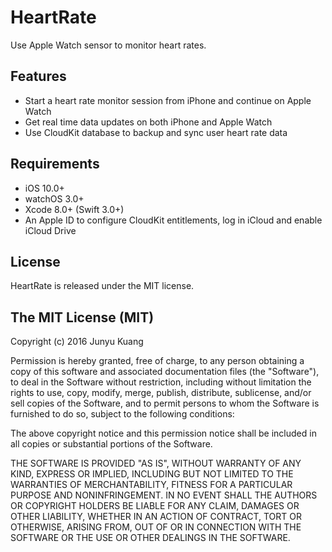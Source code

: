 # HeartRate

Use Apple Watch sensor to monitor heart rates.

## Features

- Start a heart rate monitor session from iPhone and continue on Apple Watch
- Get real time data updates on both iPhone and Apple Watch
- Use CloudKit database to backup and sync user heart rate data

## Requirements
- iOS 10.0+
- watchOS 3.0+
- Xcode 8.0+ (Swift 3.0+)
- An Apple ID to configure CloudKit entitlements, log in iCloud and enable iCloud Drive

## License
HeartRate is released under the MIT license.

## The MIT License (MIT)

Copyright (c) 2016 Junyu Kuang

Permission is hereby granted, free of charge, to any person obtaining a copy
of this software and associated documentation files (the "Software"), to deal
in the Software without restriction, including without limitation the rights
to use, copy, modify, merge, publish, distribute, sublicense, and/or sell
copies of the Software, and to permit persons to whom the Software is
furnished to do so, subject to the following conditions:

The above copyright notice and this permission notice shall be included in all
copies or substantial portions of the Software.

THE SOFTWARE IS PROVIDED "AS IS", WITHOUT WARRANTY OF ANY KIND, EXPRESS OR
IMPLIED, INCLUDING BUT NOT LIMITED TO THE WARRANTIES OF MERCHANTABILITY,
FITNESS FOR A PARTICULAR PURPOSE AND NONINFRINGEMENT. IN NO EVENT SHALL THE
AUTHORS OR COPYRIGHT HOLDERS BE LIABLE FOR ANY CLAIM, DAMAGES OR OTHER
LIABILITY, WHETHER IN AN ACTION OF CONTRACT, TORT OR OTHERWISE, ARISING FROM,
OUT OF OR IN CONNECTION WITH THE SOFTWARE OR THE USE OR OTHER DEALINGS IN THE
SOFTWARE.
